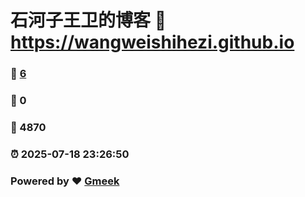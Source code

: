 # 石河子王卫的博客 :link: https://wangweishihezi.github.io 
### :page_facing_up: [6](https://wangweishihezi.github.io/tag.html) 
### :speech_balloon: 0 
### :hibiscus: 4870 
### :alarm_clock: 2025-07-18 23:26:50 
### Powered by :heart: [Gmeek](https://github.com/Meekdai/Gmeek)

